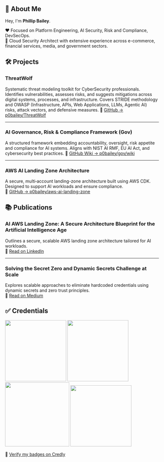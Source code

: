 ## 👋 About Me

Hey, I'm **Phillip Bailey**.

❤️ Focused on Platform Engineering, AI Security, Risk and Compliance, DevSecOps.  
🔐 Cloud Security Architect with extensive experience across e-commerce, financial services, media, and government sectors.

## 🛠️ Projects


### ThreatWolf  
Systematic threat modeling toolkit for CyberSecurity professionals. Identifies vulnerabilities, assesses risks, and suggests mitigations across digital systems, processes, and infrastructure. Covers STRIDE methodology and OWASP (Infrastructure, APIs, Web Applications, LLMs, Agentic AI) risks, attack vectors, and defensive measures.
🔗 [GitHub → p0bailey/ThreatWolf](https://github.com/p0bailey/ThreatWolf)

---

### AI Governance, Risk & Compliance Framework (Gov)  
A structured framework embedding accountability, oversight, risk appetite and compliance for AI systems. Aligns with NIST AI RMF, EU AI Act, and cybersecurity best practices.  🔗 [GitHub Wiki → p0bailey/gov/wiki](https://github.com/p0bailey/gov/wiki)

---

### AWS AI Landing Zone Architecture  
A secure, multi‑account landing-zone architecture built using AWS CDK. Designed to support AI workloads and ensure compliance.  
🔗 [GitHub → p0bailey/aws-ai-landing-zone](https://github.com/p0bailey/aws-ai-landing-zone)



## 📚 Publications

### AI AWS Landing Zone: A Secure Architecture Blueprint for the Artificial Intelligence Age  
Outlines a secure, scalable AWS landing zone architecture tailored for AI workloads.  
🔗 [Read on LinkedIn](https://www.linkedin.com/feed/update/urn:li:activity:7299454078114254848)

---

### Solving the Secret Zero and Dynamic Secrets Challenge at Scale  
Explores scalable approaches to eliminate hardcoded credentials using dynamic secrets and zero trust principles.  
🔗 [Read on Medium](https://medium.com/@p0bailey/solving-the-secret-zero-and-dynamic-secrets-challenge-at-scale-b2d24d41d493)


## ✅ Credentials

<img src="https://images.credly.com/images/2d84e428-9078-49b6-a804-13c15383d0de/image.png"  width="200" height="200"> <img src="https://images.credly.com/images/53acdae5-d69f-4dda-b650-d02ed7a50dd7/image.png"  
                                                                                                                        width="200" height="200">  <img src="https://images.credly.com/images/0bf0f2da-a699-4c82-82e2-56dcf1f2e1c7/image.png"  width="210" height="210"> <img src="https://images.credly.com/size/340x340/images/771cff46-3573-4d12-bfd8-528745f00957/GCC_badge_PGM_1000x1000.png" width="200" height="200">

🔗 [Verify my badges on Credly](https://www.credly.com/users/phillip-bailey.121d7c16/badges)

